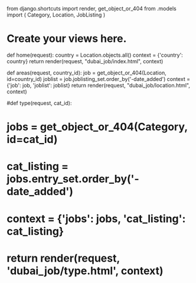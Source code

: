 from django.shortcuts import render, get_object_or_404
from .models import (
    Category,
    Location,
    JobListing
)

# Create your views here.
def home(request):
	country = Location.objects.all()
	context = {'country': country}
	return render(request, "dubai_job/index.html", context)

def areas(request, country_id):
	job = get_object_or_404(Location, id=country_id)
	joblist = job.joblisting_set.order_by('-date_added')
	context = {'job': job, 'joblist': joblist}
	return render(request, "dubai_job/location.html", context)

#def type(request, cat_id):
#	jobs = get_object_or_404(Category, id=cat_id)
#	cat_listing = jobs.entry_set.order_by('-date_added')
#	context = {'jobs': jobs, 'cat_listing': cat_listing}
#	return render(request, 'dubai_job/type.html', context)
